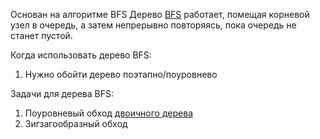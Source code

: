Основан на алгоритме BFS
Дерево [BFS](BFS.md) работает, помещая корневой узел в очередь, а затем непрерывно повторяясь, пока очередь не станет пустой.

Когда использовать дерево BFS:
1. Нужно обойти дерево поэтапно/поуровнево

Задачи для дерева BFS:
1. Поуровневый обход [двоичного дерева](Data%20Structures/Trees/Binary%20Search%20Tree.md)
2. Зигзагообразный обход